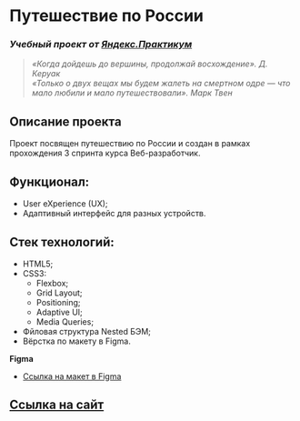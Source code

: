 # Путешествие по России
### *Учебный проект от [Яндекс.Практикум](https://practicum.yandex.ru/web/)*

  > *«Когда дойдешь до вершины, продолжай восхождение». Д. Керуак*<br/>
  > *«Только о двух вещах мы будем жалеть на смертном одре — что мало любили и мало путешествовали». Марк Твен*<br/>

## Описание проекта
Проект посвящен путешествию по России и создан в рамках прохождения 3 спринта курса Веб-разработчик.

## Функционал:
- User eXperience (UX);
- Адаптивный интерфейс для разных устройств.

## Стек технологий:
- HTML5;
- CSS3:
  - Flexbox;
  - Grid Layout;
  - Positioning;
  - Adaptive UI;
  - Media Queries;
- Фйловая структура Nested БЭМ;
- Вёрстка по макету в Figma.

**Figma**

* [Ссылка на макет в Figma](https://www.figma.com/file/5S2WSbEFL6awjVWJ0NWL8Q/Sprint-3_-Russia-_-desktop-mobile?node-id=28503%3A0)

## [Ссылка на сайт](https://elwoode.github.io/russian-travel/)

